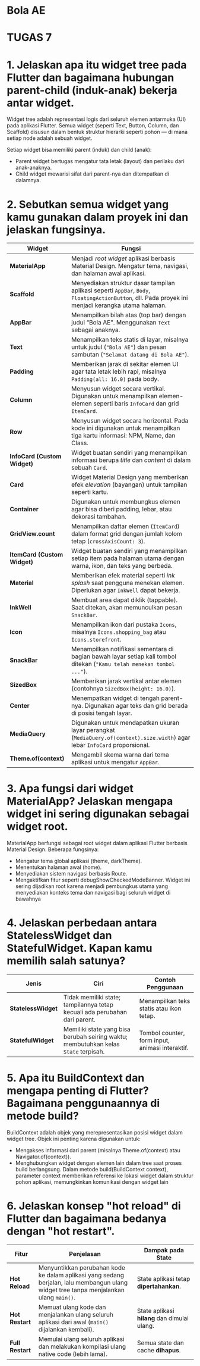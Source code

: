 # **Bola AE**

# TUGAS 7

# 1. Jelaskan apa itu widget tree pada Flutter dan bagaimana hubungan parent-child (induk-anak) bekerja antar widget.

Widget tree adalah representasi logis dari seluruh elemen antarmuka (UI) pada aplikasi Flutter. Semua widget (seperti Text, Button, Column, dan Scaffold) disusun dalam bentuk struktur hierarki seperti pohon — di mana setiap node adalah sebuah widget.

Setiap widget bisa memiliki parent (induk) dan child (anak):
- Parent widget bertugas mengatur tata letak (layout) dan perilaku dari anak-anaknya.
- Child widget mewarisi sifat dari parent-nya dan ditempatkan di dalamnya.

# 2. Sebutkan semua widget yang kamu gunakan dalam proyek ini dan jelaskan fungsinya.

| **Widget**                                                                                   | **Fungsi**                                                                                                                                          |
| -------------------------------------------------------------------------------------------- | --------------------------------------------------------------------------------------------------------------------------------------------------- |
| **MaterialApp**                                                                              | Menjadi *root widget* aplikasi berbasis Material Design. Mengatur tema, navigasi, dan halaman awal aplikasi.                                        |
| **Scaffold**                                                                                 | Menyediakan struktur dasar tampilan aplikasi seperti `AppBar`, `Body`, `FloatingActionButton`, dll. Pada proyek ini menjadi kerangka utama halaman. |
| **AppBar**                                                                                   | Menampilkan bilah atas (top bar) dengan judul “Bola AE”. Menggunakan `Text` sebagai anaknya.                                                        |
| **Text**                                                                                     | Menampilkan teks statis di layar, misalnya untuk judul (`"Bola AE"`) dan pesan sambutan (`"Selamat datang di Bola AE"`).                            |
| **Padding**                                                                                  | Memberikan jarak di sekitar elemen UI agar tata letak lebih rapi, misalnya `Padding(all: 16.0)` pada body.                                          |
| **Column**                                                                                   | Menyusun widget secara vertikal. Digunakan untuk menampilkan elemen-elemen seperti baris `InfoCard` dan grid `ItemCard`.                            |
| **Row**                                                                                      | Menyusun widget secara horizontal. Pada kode ini digunakan untuk menampilkan tiga kartu informasi: NPM, Name, dan Class.                            |
| **InfoCard (Custom Widget)**                                                                 | Widget buatan sendiri yang menampilkan informasi berupa *title* dan *content* di dalam sebuah `Card`.                                               |
| **Card**                                                                                     | Widget Material Design yang memberikan efek *elevation* (bayangan) untuk tampilan seperti kartu.                                                    |
| **Container**                                                                                | Digunakan untuk membungkus elemen agar bisa diberi padding, lebar, atau dekorasi tambahan.                                                          |
| **GridView.count**                                                                           | Menampilkan daftar elemen (`ItemCard`) dalam format grid dengan jumlah kolom tetap (`crossAxisCount: 3`).                                           |
| **ItemCard (Custom Widget)**                                                                 | Widget buatan sendiri yang menampilkan setiap item pada halaman utama dengan warna, ikon, dan teks yang berbeda.                                    |
| **Material**                                                                                 | Memberikan efek material seperti *ink splash* saat pengguna menekan elemen. Diperlukan agar `InkWell` dapat bekerja.                                |
| **InkWell**                                                                                  | Membuat area dapat diklik (tappable). Saat ditekan, akan memunculkan pesan `SnackBar`.                                                              |
| **Icon**                                                                                     | Menampilkan ikon dari pustaka `Icons`, misalnya `Icons.shopping_bag` atau `Icons.storefront`.                                                       |
| **SnackBar**                                                                                 | Menampilkan notifikasi sementara di bagian bawah layar setiap kali tombol ditekan (`"Kamu telah menekan tombol ..."`).                              |
| **SizedBox**                                                                                 | Memberikan jarak vertikal antar elemen (contohnya `SizedBox(height: 16.0)`).                                                                        |
| **Center**                                                                                   | Menempatkan widget di tengah parent-nya. Digunakan agar teks dan grid berada di posisi tengah layar.                                                |
| **MediaQuery**                                                                               | Digunakan untuk mendapatkan ukuran layar perangkat (`MediaQuery.of(context).size.width`) agar lebar `InfoCard` proporsional.                        |
| **Theme.of(context)**                                                                        | Mengambil skema warna dari tema aplikasi untuk mengatur `AppBar`.                                                                                   |

# 3. Apa fungsi dari widget MaterialApp? Jelaskan mengapa widget ini sering digunakan sebagai widget root.

MaterialApp berfungsi sebagai root widget dalam aplikasi Flutter berbasis Material Design.
Beberapa fungsinya:
- Mengatur tema global aplikasi (theme, darkTheme).
- Menentukan halaman awal (home).
- Menyediakan sistem navigasi berbasis Route.
- Mengaktifkan fitur seperti debugShowCheckedModeBanner.
Widget ini sering dijadikan root karena menjadi pembungkus utama yang menyediakan konteks tema dan navigasi bagi seluruh widget di bawahnya

# 4. Jelaskan perbedaan antara StatelessWidget dan StatefulWidget. Kapan kamu memilih salah satunya?

| Jenis               | Ciri                                                                                | Contoh Penggunaan                               |
| ------------------- | ----------------------------------------------------------------------------------- | ----------------------------------------------- |
| **StatelessWidget** | Tidak memiliki state; tampilannya tetap kecuali ada perubahan dari parent.          | Menampilkan teks statis atau ikon tetap.        |
| **StatefulWidget**  | Memiliki state yang bisa berubah seiring waktu; membutuhkan kelas `State` terpisah. | Tombol counter, form input, animasi interaktif. |


# 5. Apa itu BuildContext dan mengapa penting di Flutter? Bagaimana penggunaannya di metode build?

BuildContext adalah objek yang merepresentasikan posisi widget dalam widget tree.
Objek ini penting karena digunakan untuk:
- Mengakses informasi dari parent (misalnya Theme.of(context) atau Navigator.of(context)).
- Menghubungkan widget dengan elemen lain dalam tree saat proses build berlangsung.
Dalam metode build(BuildContext context), parameter context memberikan referensi ke lokasi widget dalam struktur pohon aplikasi, memungkinkan komunikasi dengan widget lain

# 6. Jelaskan konsep "hot reload" di Flutter dan bagaimana bedanya dengan "hot restart".

| Fitur            | Penjelasan                                                                                                                             | Dampak pada State                            |
| ---------------- | -------------------------------------------------------------------------------------------------------------------------------------- | -------------------------------------------- |
| **Hot Reload**   | Menyuntikkan perubahan kode ke dalam aplikasi yang sedang berjalan, lalu membangun ulang widget tree tanpa menjalankan ulang `main()`. | State aplikasi tetap **dipertahankan**.      |
| **Hot Restart**  | Memuat ulang kode dan menjalankan ulang seluruh aplikasi dari awal (`main()` dijalankan kembali).                                      | State aplikasi **hilang** dan dimulai ulang. |
| **Full Restart** | Memulai ulang seluruh aplikasi dan melakukan kompilasi ulang native code (lebih lama).                                                 | Semua state dan cache **dihapus**.           |

